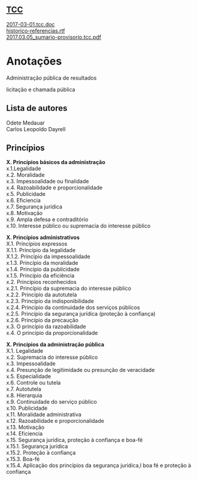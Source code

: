 <a href="http://arthurfelixgr.github.io/tcc" target="_blank">TCC</a>
---
<a href="http://docs.google.com/viewer?url=https://github.com/arthurfelixgr/tcc/raw/master/2017-03-01.tcc.doc" target="_blank">2017-03-01.tcc.doc</a><br>
<a href="http://docs.google.com/viewer?url=https://github.com/arthurfelixgr/tcc/raw/master/historico-referencias.rtf" target="_blank">historico-referencias.rtf</a><br>
<a href="http://docs.google.com/viewer?url=https://github.com/arthurfelixgr/tcc/raw/master/2017.03.05_sumario-provisorio.tcc.pdf" target="_blank">2017.03.05_sumario-provisorio.tcc.pdf</a><br>

Anotações
=
Administração pública de resultados

licitação e chamada pública

Lista de autores
-
Odete Medauar  
Carlos Leopoldo Dayrell  

Princípios
----------
**X. Princípios básicos da administração**  
x.1.Legalidade  
x.2. Moralidade  
x.3. Impessoalidade ou finalidade  
x.4. Razoabilidade e proporcionalidade  
x.5. Publicidade  
x.6. Eficiencia  
x.7. Segurança jurídica  
x.8. Motivação  
x.9. Ampla defesa e contraditório  
x.10. Interesse público ou supremacia do interesse público  

**X. Princípios administrativos**  
X.1. Princípios expressos  
X.1.1. Princípio da legalidade  
X.1.2. Princípio da impessoalidade  
x.1.3. Princípio da moralidade  
x.1.4. Princípio da publicidade  
x.1.5. Princípio da eficiência  
x.2. Princípios reconhecidos  
x.2.1. Princípio da supremacia do interesse público  
x.2.2. Princípio da autotutela  
x.2.3. Princípio da indisponibilidade  
x.2.4. Princípio da continuidade dos serviços públicos  
x.2.5. Princípio da segurança jurídica (proteção à confiança)  
x.2.6. Princípio da precaução  
x.3. O princípio da razoabilidade  
x.4. O princípio da proporcionalidade  

**X. Princípios da administração pública**  
X.1. Legalidade  
x.2. Supremacia do interesse público  
x.3. Impessoalidade  
x.4. Presunção de legitimidade ou presunção de veracidade  
x.5. Especialidade  
x.6. Controle ou tutela  
x.7. Autotutela  
x.8. Hierarquia  
x.9. Continuidade do serviço público  
x.10. Publicidade  
x.11. Moralidade administrativa  
x.12. Razoabilidade e proporcionalidade  
x.13. Motivação  
x.14. Eficiencia  
x.15. Segurança jurídica, proteção à confiança e boa-fé  
x.15.1. Segurança jurídica  
x.15.2. Proteção à confiança  
x.15.3. Boa-fé  
x.15.4. Aplicação dos princípios da segurança jurídica,l boa fé e proteção à confiança
